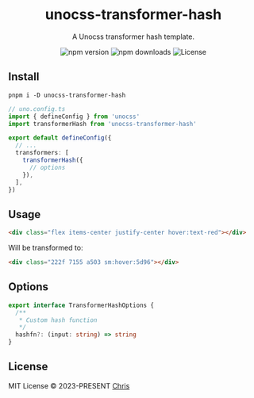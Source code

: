 <h1 align="center">unocss-transformer-hash</h1>

<p align="center">A Unocss transformer hash template.</p>

<p align="center">
<a>
<img src="https://img.shields.io/npm/v/unocss-transformer-hash?style=flat&colorA=080f12&colorB=1fa669" alt="npm version" />
</a>
<a>
<img src="https://img.shields.io/npm/dm/unocss-transformer-hash?style=flat&colorA=080f12&colorB=1fa669" alt="npm downloads" />
</a>
<a>
<img src="https://img.shields.io/github/license/unpreset/unocss-transformer-hash.svg?style=flat&colorA=080f12&colorB=1fa669" alt="License" />
</a>
</p>

## Install
```shell
pnpm i -D unocss-transformer-hash
```

```ts
// uno.config.ts
import { defineConfig } from 'unocss'
import transformerHash from 'unocss-transformer-hash'

export default defineConfig({
  // ...
  transformers: [
    transformerHash({
      // options
    }),
  ],
})
```

## Usage

```html
<div class="flex items-center justify-center hover:text-red"></div>
```

Will be transformed to:

```html
<div class="222f 7155 a503 sm:hover:5d96"></div>
```

## Options

```ts
export interface TransformerHashOptions {
  /**
   * Custom hash function
   */
  hashfn?: (input: string) => string
}
```

## License

MIT License &copy; 2023-PRESENT [Chris](https://github.com/zyyv)
